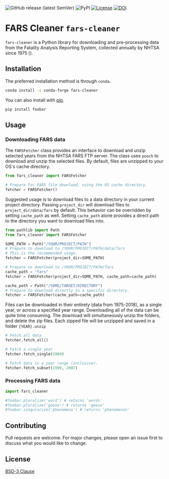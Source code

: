 ![GitHub release (latest SemVer)](https://img.shields.io/github/v/release/mzabrams/fars-cleaner)
![PyPI](https://img.shields.io/pypi/v/fars-cleaner)
[![License](https://img.shields.io/badge/License-BSD%203--Clause-blue.svg)](https://opensource.org/licenses/BSD-3-Clause)
[![DOI](https://zenodo.org/badge/252038452.svg)](https://zenodo.org/badge/latestdoi/252038452)

# FARS Cleaner `fars-cleaner`

`fars-cleaner` is a Python library for downloading and pre-processing data 
from the Fatality Analysis Reporting System, collected annually by NHTSA since
 1975 (). 

## Installation

The preferred installation method is through `conda`.
```bash
conda install -c conda-forge fars-cleaner
```
You can also install with [pip](https://pip.pypa.io/en/stable/).

```bash
pip install foobar
```

## Usage

### Downloading FARS data
The `FARSFetcher` class provides an interface to download and unzip selected years from the NHTSA FARS FTP server. 
The class uses `pooch` to download and unzip the selected files. By default, files are unzipped to your OS's cache directory.

```python
from fars_cleaner import FARSFetcher

# Prepare for FARS file download, using the OS cache directory. 
fetcher = FARSFetcher()
```
Suggested usage is to download files to a data directory in your current project directory. 
Passing `project_dir` will download files to `project_dir/data/fars` by default. This behavior can be 
overridden by setting `cache_path` as well. Setting `cache_path` alone provides a direct path to the directory
you want to download files into.
```python
from pathlib import Path
from fars_cleaner import FARSFetcher

SOME_PATH = Path("/YOUR/PROJECT/PATH") 
# Prepare to download to /YOUR/PROJECT/PATH/data/fars
# This is the recommended usage.
fetcher = FARSFetcher(project_dir=SOME_PATH)

# Prepare to download to /YOUR/PROJECT/PATH/fars
cache_path = "fars"
fetcher = FARSFetcher(project_dir=SOME_PATH, cache_path=cache_path)

cache_path = Path("/SOME/TARGET/DIRECTORY")
# Prepare to download directly to a specific directory.
fetcher = FARSFetcher(cache_path=cache_path)
```

Files can be downloaded in their entirety (data from 1975-2018), as a single year, or across a specified year range.
Downloading all of the data can be quite time consuming. The download will simultaneously unzip the folders, and delete 
the zip files. Each zipped file will be unzipped and saved in a folder `{YEAR}.unzip`
```python
# Fetch all data
fetcher.fetch_all()

# Fetch a single year
fetcher.fetch_single(1984)

# Fetch data in a year range (inclusive).
fetcher.fetch_subset(1999, 2007)
```

### Processing FARS data
```python
import fars_cleaner

#foobar.pluralize('word') # returns 'words'
#foobar.pluralize('goose') # returns 'geese'
#foobar.singularize('phenomena') # returns 'phenomenon'
```

## Contributing
Pull requests are welcome. For major changes, please open an issue first to discuss what you would like to change.

## License
[BSD-3 Clause](https://choosealicense.com/licenses/bsd-3-clause/)
